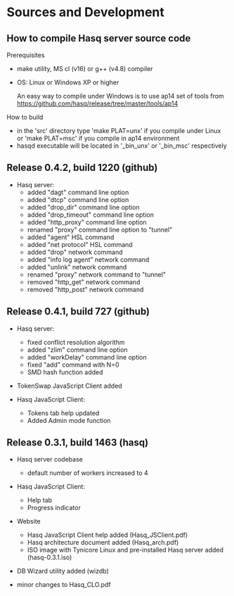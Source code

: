 # Sources and Development

How to compile Hasq server source code
--------------------------------------

Prerequisites

  - make utility, MS cl (v16) or g++ (v4.8) compiler
  - OS: Linux or Windows XP or higher

      An easy way to compile under Windows is to use ap14 set of tools
      from https://github.com/hasq/release/tree/master/tools/ap14


How to build

  - in the 'src' directory type
    'make PLAT=unx' if you compile under Linux
    or 'make PLAT=msc' if you compile in ap14 environment
  - hasqd executable will be located in '_bin_unx'
    or '_bin_msc' respectively
    
    
Release 0.4.2, build 1220 (github)
-------------------------

   - Hasq server:
     - added "dagt" command line option
     - added "dtcp" command line option
     - added "drop_dir" command line option
     - added "drop_timeout" command line option
     - added "http_proxy" command line option
     - renamed "proxy" command line option to "tunnel"
     - added "agent" HSL command
     - added "net protocol" HSL command
     - added "drop" network command
     - added "info log agent" network command
     - added "unlink" network command
     - renamed "proxy" network command to "tunnel"
     - removed "http_get" network command
     - removed "http_post" network command
     

Release 0.4.1, build 727 (github)
-------------------------

   - Hasq server:
     - fixed conflict resolution algorithm
     - added "zlim" command line option
     - added "workDelay" command line option
     - fixed "add" command with N=0
     - SMD hash function added
     
   - TokenSwap JavaScript Client added

   - Hasq JavaScript Client:
     - Tokens tab help updated
     - Added Admin mode function

  
Release 0.3.1, build 1463 (hasq)
-------------------------

   - Hasq server codebase
     - default number of workers increased to 4

   - Hasq JavaScript Client:
     - Help tab
     - Progress indicator

   - Website
     - Hasq JavaScript Client help added (Hasq_JSClient.pdf)
     - Hasq architecture document added (Hasq_arch.pdf)
     - ISO image with Tynicore Linux and pre-installed
       Hasq server added (hasq-0.3.1.iso)

   - DB Wizard utility added (wizdb)
   - minor changes to Hasq_CLO.pdf

